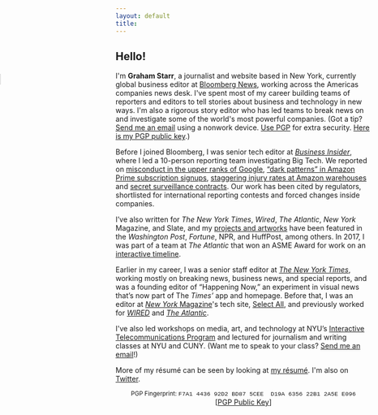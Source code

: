 ```yaml
---
layout: default
title: 
---
```


## Hello!   

  
 
<marquee direction="right" loop="1" scrollamount="7" style="position:absolute;right:0;z-index:-1;width:100%;">
<img src="http://gstarr.me/images/me.png" alt="it me!" title="it me! (Photo credit: Kristie Chua)" style="float:left;width:25%;margin-right:15px;margin-top:5px"> 
</marquee>  
<!--
<marquee direction="up" behavior="alternate" style="position:absolute;bottom:0;left:0;right:0;z-index:-1;width:100%;height:100%;">
<marquee loop="2" behavior="scroll" direction="left" scrollamount="5">
  <h2><font color="blue">I have a newsletter now</font></h2>
  <h3><i>http://graham.substack.com/</i></h3>
</marquee></marquee> -->   
  
I'm **Graham Starr**, a journalist and website based in New York, currently global business editor at [Bloomberg News](https://www.bloomberg.com/), working across the Americas companies news desk. I've spent most of my career building teams of reporters and editors to tell stories about business and technology in new ways. I'm also a rigorous story editor who has led teams to break news on and investigate some of the world's most powerful companies. (Got a tip? [Send me an email](mailto:&#103;&#115;&#116;&#97;&#114;&#114;&#51;&#50;&#49;&#64;&#103;&#109;&#97;&#105;&#108;&#46;&#99;&#111;&#109;?subject=Hi%20Graham%21) using a nonwork device. [Use PGP](https://ssd.eff.org/en/module/how-use-pgp-mac-os-x) for extra security. [Here is my PGP public key](http://pgp.mit.edu/pks/lookup?op=get&search=0x635622B12A5EE096).)   

Before I joined Bloomberg, I was senior tech editor at [*Business Insider*](https://www.businessinsider.com/sai), where I led a 10-person reporting team investigating Big Tech. We reported on [misconduct in the upper ranks of Google](https://www.businessinsider.com/deepmind-mustafa-suleyman-google-allegations-bullying-settlements-2021-8), [“dark patterns” in Amazon Prime subscription signups](https://www.businessinsider.com/amazon-prime-ftc-probe-customer-complaints-sign-ups-internal-documents-2022-3), [staggering injury rates at Amazon warehouses](https://www.businessinsider.com/amazon-fined-serious-violation-washington-state-warehouse-worker-safety-2022-3) and [secret surveillance contracts](https://www.businessinsider.com/google-amazon-microsoft-ice-cbp-third-party-contracts-cloud-2021-10). Our work has been cited by regulators, shortlisted for international reporting contests and forced changes inside companies.

I’ve also written for *The New York Times*, *Wired*, *The Atlantic*, *New York* Magazine, and Slate, and my [projects and artworks](https://gstarr.me/projects/) have been featured in the *Washington Post*, *Fortune*, NPR, and HuffPost, among others. In 2017, I was part of a team at *The Atlantic* that won an ASME Award for work on an [interactive timeline](https://www.theatlantic.com/timeline).         

Earlier in my career, I was a senior staff editor at [*The New York Times*](https://www.nytimes.com/), working mostly on breaking news, business news, and special reports, and was a founding editor of “Happening Now,” an experiment in visual news that’s now part of The *Times’* app and homepage. Before that, I was an editor at [*New York* Magazine](http://nymag.com)'s tech site, [Select All](https://nymag.com/selectall), and previously worked for [*WIRED*](https://www.wired.com/) and [*The Atlantic*](https://www.theatlantic.com/projects).

I've also led workshops on media, art, and technology at NYU’s [Interactive Telecommunications Program](https://itp.nyu.edu/) and lectured for journalism and writing classes at NYU and CUNY. (Want me to speak to your class? [Send me an email](mailto:gstarr321@gmail.com?subject=Hi%20Graham%21)!)       

More of my résumé can be seen by looking at [my résumé](http://gstarr.me/resume). I'm also on [Twitter](https://twitter.com/grahamstarr).     

<center><small>PGP Fingerprint: <font style="font-family:Courier">F7A1 4436 92D2 BD87 5CEE  D19A 6356 22B1 2A5E E096</font></small></center>  

<center>[<a href="http://pgp.mit.edu/pks/lookup?op=get&search=0x635622B12A5EE096">PGP Public Key</a>]</center>  


<div class="home">
<!--
  <div class="posts">
    {% for post in paginator.posts %}
      <div class="post py3">
        <p class="post-meta">{{ post.date | date: site.date_format }}</p>
        <a href="{{ post.url | prepend: site.baseurl }}" class="post-link"><h3 class="h1 post-title">{{ post.title }}</h3></a>
        <p class="post-summary">
          {% if post.summary %}
            {{ post.summary }}
          {% else %}
            {{ post.excerpt }}
          {% endif %}
        </p>
      </div>
    {% endfor %}
  </div>

  {% include pagination.html %}
-->  
</div>

<script>
  (function(i,s,o,g,r,a,m){i['GoogleAnalyticsObject']=r;i[r]=i[r]||function(){
  (i[r].q=i[r].q||[]).push(arguments)},i[r].l=1*new Date();a=s.createElement(o),
  m=s.getElementsByTagName(o)[0];a.async=1;a.src=g;m.parentNode.insertBefore(a,m)
  })(window,document,'script','//www.google-analytics.com/analytics.js','ga');

  ga('create', 'UA-57711230-4', 'auto');
  ga('send', 'pageview');

</script>
